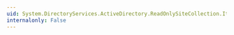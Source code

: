```yaml
---
uid: System.DirectoryServices.ActiveDirectory.ReadOnlySiteCollection.Item(System.Int32)
internalonly: False
---
```

